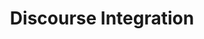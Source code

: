---
title: "Discourse Integration"

categories: ['']

tags: ['Discourse', 'Integration']

arwords: 'الترابط الخطابي'

arexps: []

enwords: ['Discourse Integration']

enexps: []

arlexicons: 'ر'

enlexicons: 'D'

authors: ['Ruqayya Roshdy']

translators: ['']

citations: 'مقدمة في حوسبة اللغة العربية'

sources: 'مركز الملك عبدالله بن عبدالعزيز الدولي لخدمة اللغة العربية'

slug: ""
---